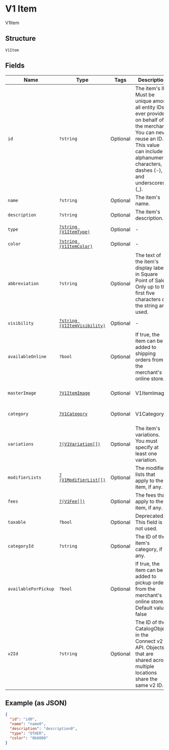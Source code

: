 
# V1 Item

V1Item

## Structure

`V1Item`

## Fields

| Name | Type | Tags | Description | Getter | Setter |
|  --- | --- | --- | --- | --- | --- |
| `id` | `?string` | Optional | The item's ID. Must be unique among all entity IDs ever provided on behalf of the merchant. You can never reuse an ID. This value can include alphanumeric characters, dashes (-), and underscores (_). | getId(): ?string | setId(?string id): void |
| `name` | `?string` | Optional | The item's name. | getName(): ?string | setName(?string name): void |
| `description` | `?string` | Optional | The item's description. | getDescription(): ?string | setDescription(?string description): void |
| `type` | [`?string (V1ItemType)`](/doc/models/v1-item-type.md) | Optional | - | getType(): ?string | setType(?string type): void |
| `color` | [`?string (V1ItemColor)`](/doc/models/v1-item-color.md) | Optional | - | getColor(): ?string | setColor(?string color): void |
| `abbreviation` | `?string` | Optional | The text of the item's display label in Square Point of Sale. Only up to the first five characters of the string are used. | getAbbreviation(): ?string | setAbbreviation(?string abbreviation): void |
| `visibility` | [`?string (V1ItemVisibility)`](/doc/models/v1-item-visibility.md) | Optional | - | getVisibility(): ?string | setVisibility(?string visibility): void |
| `availableOnline` | `?bool` | Optional | If true, the item can be added to shipping orders from the merchant's online store. | getAvailableOnline(): ?bool | setAvailableOnline(?bool availableOnline): void |
| `masterImage` | [`?V1ItemImage`](/doc/models/v1-item-image.md) | Optional | V1ItemImage | getMasterImage(): ?V1ItemImage | setMasterImage(?V1ItemImage masterImage): void |
| `category` | [`?V1Category`](/doc/models/v1-category.md) | Optional | V1Category | getCategory(): ?V1Category | setCategory(?V1Category category): void |
| `variations` | [`?(V1Variation[])`](/doc/models/v1-variation.md) | Optional | The item's variations. You must specify at least one variation. | getVariations(): ?array | setVariations(?array variations): void |
| `modifierLists` | [`?(V1ModifierList[])`](/doc/models/v1-modifier-list.md) | Optional | The modifier lists that apply to the item, if any. | getModifierLists(): ?array | setModifierLists(?array modifierLists): void |
| `fees` | [`?(V1Fee[])`](/doc/models/v1-fee.md) | Optional | The fees that apply to the item, if any. | getFees(): ?array | setFees(?array fees): void |
| `taxable` | `?bool` | Optional | Deprecated. This field is not used. | getTaxable(): ?bool | setTaxable(?bool taxable): void |
| `categoryId` | `?string` | Optional | The ID of the item's category, if any. | getCategoryId(): ?string | setCategoryId(?string categoryId): void |
| `availableForPickup` | `?bool` | Optional | If true, the item can be added to pickup orders from the merchant's online store. Default value: false | getAvailableForPickup(): ?bool | setAvailableForPickup(?bool availableForPickup): void |
| `v2Id` | `?string` | Optional | The ID of the CatalogObject in the Connect v2 API. Objects that are shared across multiple locations share the same v2 ID. | getV2Id(): ?string | setV2Id(?string v2Id): void |

## Example (as JSON)

```json
{
  "id": "id0",
  "name": "name0",
  "description": "description0",
  "type": "OTHER",
  "color": "0b8000"
}
```

